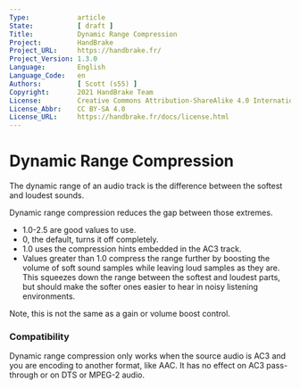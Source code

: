 ```yaml
---
Type:            article
State:           [ draft ]
Title:           Dynamic Range Compression
Project:         HandBrake
Project_URL:     https://handbrake.fr/
Project_Version: 1.3.0
Language:        English
Language_Code:   en
Authors:         [ Scott (s55) ]
Copyright:       2021 HandBrake Team
License:         Creative Commons Attribution-ShareAlike 4.0 International
License_Abbr:    CC BY-SA 4.0
License_URL:     https://handbrake.fr/docs/license.html
---
```


Dynamic Range Compression
=============================

The dynamic range of an audio track is the difference between the softest and loudest sounds.

Dynamic range compression reduces the gap between those extremes.

- 1.0-2.5 are good values to use.
- 0, the default, turns it off completely.
- 1.0 uses the compression hints embedded in the AC3 track.
- Values greater than 1.0 compress the range further by boosting the volume of soft sound samples while leaving loud samples as they are. This squeezes down the range between the softest and loudest parts, but should make the softer ones easier to hear in noisy listening environments.

Note, this is not the same as a gain or volume boost control.

### Compatibility

Dynamic range compression only works when the source audio is AC3 and you are encoding to another format, like AAC. It has no effect on AC3 pass-through or on DTS or MPEG-2 audio.